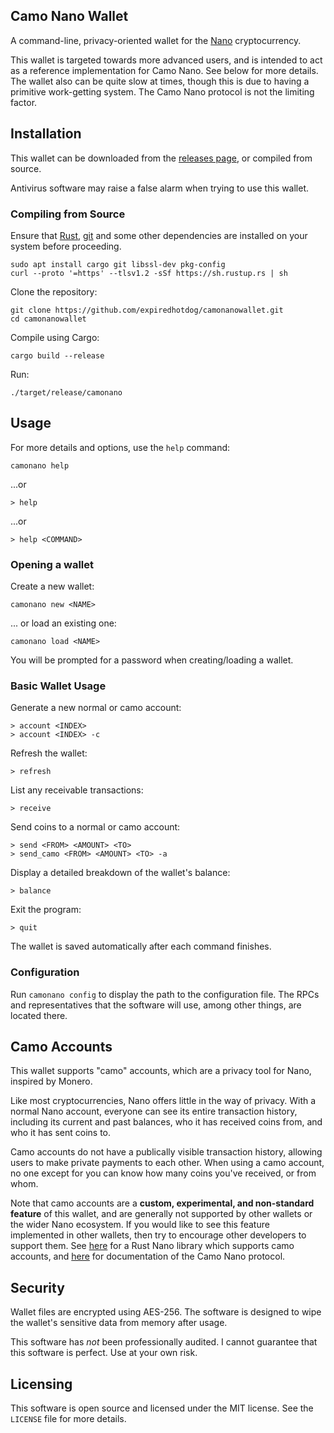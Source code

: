 ## Camo Nano Wallet

A command-line, privacy-oriented wallet for the [Nano](https://nano.org/) cryptocurrency.

This wallet is targeted towards more advanced users, and is intended to act as a reference implementation for Camo Nano. See below for more details. The wallet also can be quite slow at times, though this is due to having a primitive work-getting system. The Camo Nano protocol is not the limiting factor.

## Installation

This wallet can be downloaded from the [releases page](https://github.com/expiredhotdog/camonanowallet/releases), or compiled from source.

Antivirus software may raise a false alarm when trying to use this wallet.

### Compiling from Source

Ensure that [Rust](https://www.rust-lang.org/tools/install), [git](https://github.com/git-guides/install-git) and some other dependencies are installed on your system before proceeding.
```
sudo apt install cargo git libssl-dev pkg-config
curl --proto '=https' --tlsv1.2 -sSf https://sh.rustup.rs | sh
```

Clone the repository:
```
git clone https://github.com/expiredhotdog/camonanowallet.git
cd camonanowallet
```

Compile using Cargo:
```
cargo build --release
```

Run:
```
./target/release/camonano
```

## Usage

For more details and options, use the `help` command:

```
camonano help
```
...or
```
> help
```
...or
```
> help <COMMAND>
```

### Opening a wallet

Create a new wallet:
```
camonano new <NAME>
```

... or load an existing one:
```
camonano load <NAME>
```

You will be prompted for a password when creating/loading a wallet.

### Basic Wallet Usage

Generate a new normal or camo account:
```
> account <INDEX>
> account <INDEX> -c
```

Refresh the wallet:
```
> refresh
```

List any receivable transactions:
```
> receive
```

Send coins to a normal or camo account:
```
> send <FROM> <AMOUNT> <TO>
> send_camo <FROM> <AMOUNT> <TO> -a
```

Display a detailed breakdown of the wallet's balance:
```
> balance
```

Exit the program:
```
> quit
```

The wallet is saved automatically after each command finishes.

### Configuration

Run `camonano config` to display the path to the configuration file. The RPCs and representatives that the software will use, among other things, are located there.

## Camo Accounts

This wallet supports "camo" accounts, which are a privacy tool for Nano, inspired by Monero.

Like most cryptocurrencies, Nano offers little in the way of privacy. With a normal Nano account, everyone can see its entire transaction history, including its current and past balances, who it has received coins from, and who it has sent coins to.

Camo accounts do not have a publically visible transaction history, allowing users to make private payments to each other. When using a camo account, no one except for you can know how many coins you've received, or from whom.

Note that camo accounts are a **custom, experimental, and non-standard feature** of this wallet, and are generally not supported by other wallets or the wider Nano ecosystem. If you would like to see this feature implemented in other wallets, then try to encourage other developers to support them. See [here](https://crates.io/crates/nanopyrs) for a Rust Nano library which supports camo accounts, and [here](https://github.com/expiredhotdog/nanopyrs/blob/main/CAMO-PROTOCOL.md) for documentation of the Camo Nano protocol.

## Security

Wallet files are encrypted using AES-256. The software is designed to wipe the wallet's sensitive data from memory after usage.

This software has *not* been professionally audited. I cannot guarantee that this software is perfect. Use at your own risk.

## Licensing

This software is open source and licensed under the MIT license. See the `LICENSE` file for more details.
